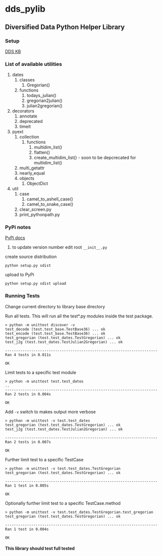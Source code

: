 # dds_pylib

## Diversified Data Python Helper Library

### Setup
[DDS KB](https://help.ddssoft.com/support/diversifieddata/ShowHomePage.do#Solutions/dv/193727000000679004)

### List of available utilities

1. dates
    1. classes
        1. Gregorian()
    1. functions
        1. todays_julian()
        1. gregorian2julian()
        1. julian2gregorian()
1. decorators
    1. annotate
    1. deprecated
    1. timeit
1. pyext
    1. collection
        1. functions
            1. multidim_list()
            1. flatten()
            1. create_multidim_list() - soon to be depcrecated for multidim_list()
    1. multi_getattr
    1. nearly_equal
    1. objects
        1. ObjectDict
1. util
    1. case
        1. camel_to_ashell_case()
        1. camel_to_snake_case()
    1. clear_screen.py
    1. print_pythonpath.py

### PyPi notes

[PyPi docs](http://python-packaging.readthedocs.io/en/latest/minimal.html)

1. to update version number edit root `__init__.py`

create source distribution

```console
python setup.py sdist
```

upload to PyPi

```console
python setup.py sdist upload
```

### Running Tests

Change current directory to library base directory

Run all tests. This will run all the test*.py modules inside the test package.

```console
> python -m unittest discover -v
test_decode (test.test_base.TestBase36) ... ok
test_encode (test.test_base.TestBase36) ... ok
test_gregorian (test.test_dates.TestGregorian) ... ok
test_j2g (test.test_dates.TestJulian2Gregorian) ... ok

----------------------------------------------------------------------
Ran 4 tests in 0.011s

OK
```

Limit tests to a specific test module

```console
> python -m unittest test.test_dates
..
----------------------------------------------------------------------
Ran 2 tests in 0.004s

OK
```

Add `-v` switch to makes output more verbose

```console
> python -m unittest -v test.test_dates
test_gregorian (test.test_dates.TestGregorian) ... ok
test_j2g (test.test_dates.TestJulian2Gregorian) ... ok

----------------------------------------------------------------------
Ran 2 tests in 0.007s

OK
```

Further limit test to a specific TestCase

```console
> python -m unittest -v test.test_dates.TestGregorian
test_gregorian (test.test_dates.TestGregorian) ... ok

----------------------------------------------------------------------
Ran 1 test in 0.005s

OK
```

Optionally further limit test to a specific TestCase.method

```console
> python -m unittest -v test.test_dates.TestGregorian.test_gregorian
test_gregorian (test.test_dates.TestGregorian) ... ok

----------------------------------------------------------------------
Ran 1 test in 0.004s

OK
```

#### This library should test full tested
